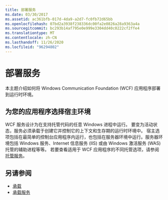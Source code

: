 ```yaml
---
title: 部署服务
ms.date: 03/30/2017
ms.assetid: ac361bfb-017d-4da9-a2d7-fc0fb72d65bb
ms.openlocfilehash: 07bd2a3938f238336dc00fa2e0826a28a9363a4a
ms.sourcegitcommit: bc293b14af795e0e999e3304dd40c0222cf2ffe4
ms.translationtype: MT
ms.contentlocale: zh-CN
ms.lasthandoff: 11/26/2020
ms.locfileid: "96294802"
---
```

# <a name="deploying-services"></a>部署服务

本主题介绍如何将 Windows Communication Foundation (WCF) 应用程序部署到运行时环境。  
  
## <a name="choosing-the-hosting-environment-for-your-application"></a>为您的应用程序选择宿主环境  

 WCF 服务设计为在支持托管代码的任意 Windows 进程中运行。 要变为活动状态，服务必须承载于创建它并控制它的上下文和生存期的运行时环境中。 宿主选项包括在最简单的控制台应用程序内运行，也包括在服务器环境中运行。服务器环境包括 Windows 服务、Internet 信息服务 (IIS) 或由 Windows 激活服务 (WAS) 托管的辅助进程等等。 若要查看适用于 WCF 应用程序的不同托管选项，请参阅 [托管服务](../hosting-services.md)。  
  
## <a name="see-also"></a>另请参阅

- [承载](../feature-details/hosting.md)
- [承载服务](../hosting-services.md)
